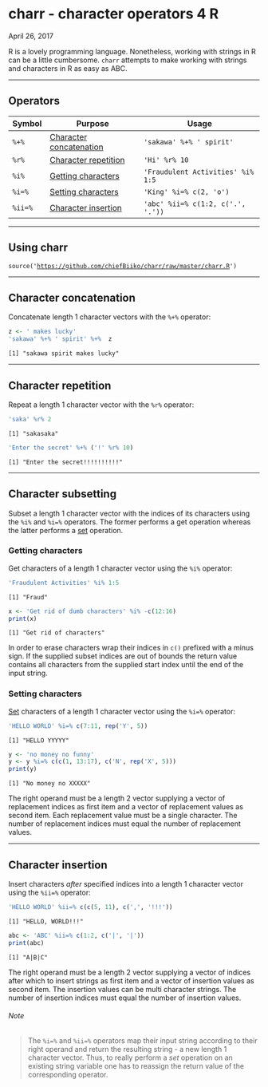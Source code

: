 charr - character operators 4 R
================
April 26, 2017

R is a lovely programming language. Nonetheless, working with strings in R can be a little cumbersome. <code>charr</code> attempts to make working with strings and characters in R as easy as ABC.

------------------------------------------------------------------------

Operators
---------

| Symbol             | Purpose                                             | Usage                                        |
|--------------------|-----------------------------------------------------|----------------------------------------------|
| <code>%+%</code>   | [Character concatenation](#character-concatenation) | <code>'sakawa' %+% ' spirit'</code>          |
| <code>%r%</code>   | [Character repetition](#character-repetition)       | <code>'Hi' %r% 10</code>                     |
| <code>%i%</code>   | [Getting characters](#getting-characters)           | <code>'Fraudulent Activities' %i% 1:5</code> |
| <code>%i=%</code>  | [Setting characters](#setting-characters)           | <code>'King' %i=% c(2, 'o')</code>           |
| <code>%ii=%</code> | [Character insertion](#character-insertion)         | <code>'abc' %ii=% c(1:2, c('.', '.'))</code> |

------------------------------------------------------------------------

Using charr
-----------

<code>source('<https://github.com/chiefBiiko/charr/raw/master/charr.R>')</code>

------------------------------------------------------------------------

Character concatenation
-----------------------

Concatenate length 1 character vectors with the <code>%+%</code> operator:

``` r
z <- ' makes lucky'
'sakawa' %+% ' spirit' %+%  z
```

    [1] "sakawa spirit makes lucky"

------------------------------------------------------------------------

Character repetition
--------------------

Repeat a length 1 character vector with the <code>%r%</code> operator:

``` r
'saka' %r% 2
```

    [1] "sakasaka"

``` r
'Enter the secret' %+% ('!' %r% 10)
```

    [1] "Enter the secret!!!!!!!!!!"

------------------------------------------------------------------------

Character subsetting
--------------------

Subset a length 1 character vector with the indices of its characters using the <code>%i%</code> and <code>%i=%</code> operators. The former performs a get operation whereas the latter performs a [set](#note) operation.

### Getting characters

Get characters of a length 1 character vector using the <code>%i%</code> operator:

``` r
'Fraudulent Activities' %i% 1:5
```

    [1] "Fraud"

``` r
x <- 'Get rid of dumb characters' %i% -c(12:16)
print(x)
```

    [1] "Get rid of characters"

In order to erase characters wrap their indices in <code>c()</code> prefixed with a minus sign. If the supplied subset indices are out of bounds the return value contains all characters from the supplied start index until the end of the input string.

### Setting characters

[Set](#note) characters of a length 1 character vector using the <code>%i=%</code> operator:

``` r
'HELLO WORLD' %i=% c(7:11, rep('Y', 5))
```

    [1] "HELLO YYYYY"

``` r
y <- 'no money no funny'
y <- y %i=% c(c(1, 13:17), c('N', rep('X', 5)))
print(y)
```

    [1] "No money no XXXXX"

The right operand must be a length 2 vector supplying a vector of replacement indices as first item and a vector of replacement values as second item. Each replacement value must be a single character. The number of replacement indices must equal the number of replacement values.

------------------------------------------------------------------------

Character insertion
-------------------

Insert characters *after* specified indices into a length 1 character vector using the <code>%ii=%</code> operator:

``` r
'HELLO WORLD' %ii=% c(c(5, 11), c(',', '!!!'))
```

    [1] "HELLO, WORLD!!!"

``` r
abc <- 'ABC' %ii=% c(1:2, c('|', '|'))
print(abc) 
```

    [1] "A|B|C"

The right operand must be a length 2 vector supplying a vector of indices after which to insert strings as first item and a vector of insertion values as second item. The insertion values can be multi character strings. The number of insertion indices must equal the number of insertion values.

###### Note

> The <code>%i=%</code> and <code>%ii=%</code> operators map their input string according to their right operand and return the resulting string - a new length 1 character vector. Thus, to really perform a *set* operation on an existing string variable one has to reassign the return value of the corresponding operator.
